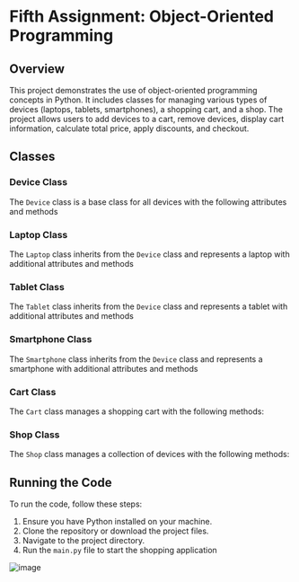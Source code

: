 # Fifth Assignment: Object-Oriented Programming

## Overview

This project demonstrates the use of object-oriented programming concepts in Python. It includes classes for managing various types of devices (laptops, tablets, smartphones), a shopping cart, and a shop. The project allows users to add devices to a cart, remove devices, display cart information, calculate total price, apply discounts, and checkout.

## Classes

### Device Class

The `Device` class is a base class for all devices with the following attributes and methods

### Laptop Class

The `Laptop` class inherits from the `Device` class and represents a laptop with additional attributes and methods

### Tablet Class

The `Tablet` class inherits from the `Device` class and represents a tablet with additional attributes and methods

### Smartphone Class

The `Smartphone` class inherits from the `Device` class and represents a smartphone with additional attributes and methods


### Cart Class

The `Cart` class manages a shopping cart with the following methods:


### Shop Class

The `Shop` class manages a collection of devices with the following methods:


## Running the Code

To run the code, follow these steps:

1. Ensure you have Python installed on your machine.
2. Clone the repository or download the project files.
3. Navigate to the project directory.
4. Run the `main.py` file to start the shopping application

![image](https://github.com/user-attachments/assets/8418ddb0-6c1f-4804-ab17-8fcb1eb7eee0)
